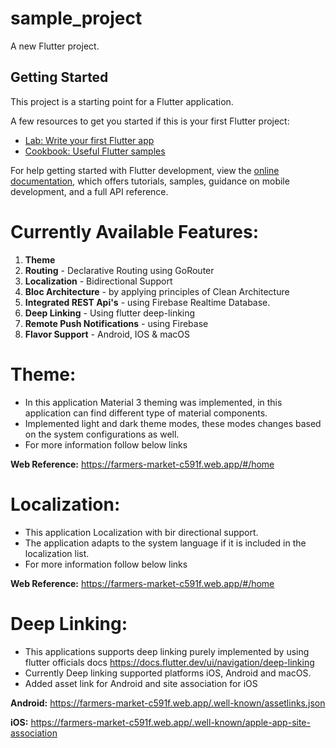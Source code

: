 # sample_project

A new Flutter project.

## Getting Started

This project is a starting point for a Flutter application.

A few resources to get you started if this is your first Flutter project:

- [Lab: Write your first Flutter app](https://docs.flutter.dev/get-started/codelab)
- [Cookbook: Useful Flutter samples](https://docs.flutter.dev/cookbook)

For help getting started with Flutter development, view the
[online documentation](https://docs.flutter.dev/), which offers tutorials,
samples, guidance on mobile development, and a full API reference.

# Currently Available Features:
1. **Theme**
2. **Routing** - Declarative Routing using GoRouter
3. **Localization** - Bidirectional Support
4. **Bloc Architecture** - by applying principles of Clean Architecture
5. **Integrated REST Api's** - using Firebase Realtime Database.
6. **Deep Linking** - Using flutter deep-linking
7. **Remote Push Notifications** - using Firebase
8. **Flavor Support** - Android, IOS & macOS

# Theme:
  * In this application Material 3 theming was implemented, in this application can find different type of material components.
  * Implemented light and dark theme modes, these modes changes based on the system configurations as well.
  * For more information follow below links

  **Web Reference:** https://farmers-market-c591f.web.app/#/home

# Localization:
  * This application Localization with bir directional support.
  * The application adapts to the system language if it is included in the localization list.
  * For more information follow below links

  **Web Reference:** https://farmers-market-c591f.web.app/#/home

# Deep Linking:
  * This applications supports deep linking purely implemented by using flutter officials docs
    https://docs.flutter.dev/ui/navigation/deep-linking
  * Currently Deep linking supported platforms iOS, Android and macOS.
  * Added asset link for Android and site association for iOS

  **Android:** https://farmers-market-c591f.web.app/.well-known/assetlinks.json

  **iOS:** https://farmers-market-c591f.web.app/.well-known/apple-app-site-association
